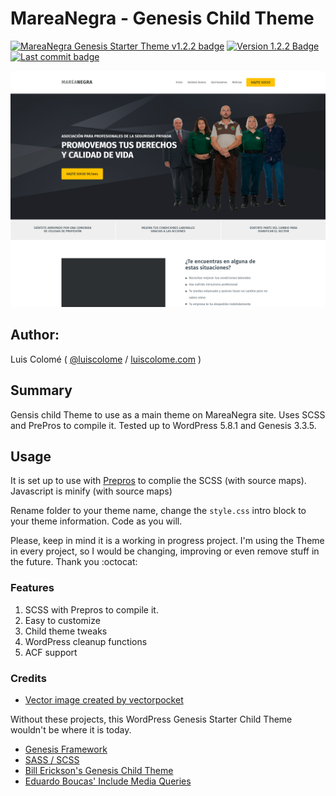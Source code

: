 # MareaNegra - Genesis Child Theme

[![MareaNegra Genesis Starter Theme v1.2.2 badge][changelog-badge]][changelog] [![Version 1.2.2 Badge][version-badge]][changelog] [![Last commit badge][last-commit]][last-commit-link]

![MareaNegra Screenshot](screenshot.png)

## Author:

Luis Colomé ( [@luiscolome](https://twitter.com/luiscolome) / [luiscolome.com](https://luiscolome.com) )

## Summary

Gensis child Theme to use as a main theme on MareaNegra site. Uses SCSS and PrePros to compile it. Tested up to WordPress 5.8.1 and Genesis 3.3.5.

## Usage

It is set up to use with [Prepros](https://prepros.io/) to complie the SCSS (with source maps). Javascript is minify (with source maps)

Rename folder to your theme name, change the `style.css` intro block to your theme information. Code as you will.

Please, keep in mind it is a working in progress project. I'm using the Theme in every project, so I would be changing, improving or even remove stuff in the future. Thank you :octocat:

### Features

1. SCSS with Prepros to compile it.
2. Easy to customize
3. Child theme tweaks
4. WordPress cleanup functions
5. ACF support

### Credits

-   [Vector image created by vectorpocket](https://www.freepik.es/vectorpocket)

Without these projects, this WordPress Genesis Starter Child Theme wouldn't be where it is today.

-   [Genesis Framework](http://my.studiopress.com/themes/genesis/)
-   [SASS / SCSS](http://sass-lang.com/)
-   [Bill Erickson's Genesis Child Theme](https://github.com/billerickson/BE-Genesis-Child)
-   [Eduardo Boucas' Include Media Queries](https://eduardoboucas.github.io/include-media/)

[changelog]: ./CHANGELOG.md
[changelog-badge]: https://img.shields.io/badge/Changelog-MareaNegra%20Genesis%20Starter%20Theme%20v1.2.2-orange
[version-badge]: https://img.shields.io/badge/version-1.2.2-informational.svg
[last-commit]: https://img.shields.io/github/last-commit/luiscolome/MareaNegra/develop?color=yellow&logoColor=red
[last-commit-link]: https://github.com/LuisColome/marea-negra/commit/develop
